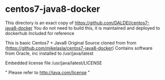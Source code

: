 # centos7-java8-docker
This directory is an exact copy of https://github.com/DALDEI/centos7-java8-docker
You do not need to build this, it is maintained and deployed to dockerhub
Included for reference

This is basic Centos7 + Java8 
Original Source cloned from from (https://github.com/mikelasla/centos7-java8-docker)
Contains software from Oracle, inc installed to /usr/java/latest

Embedded license file /usr/java/latest/LICENSE

"
Please refer to http://java.com/license
"
